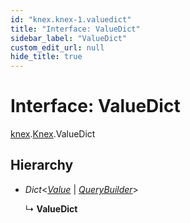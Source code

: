 ```yaml
---
id: "knex.knex-1.valuedict"
title: "Interface: ValueDict"
sidebar_label: "ValueDict"
custom_edit_url: null
hide_title: true
---
```


# Interface: ValueDict

[knex](../modules/knex.md).[Knex](../modules/knex.knex-1.md).ValueDict

## Hierarchy

* *Dict*<[*Value*](../modules/knex.knex-1.md#value) \| [*QueryBuilder*](../classes/knex.knex-1.querybuilder.md)\>

  ↳ **ValueDict**
